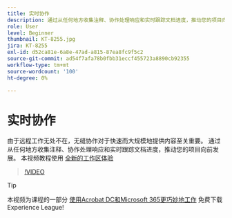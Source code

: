 ```yaml
---
title: 实时协作
description: 通过从任何地方收集注释、协作处理响应和实时跟踪文档进度，推动您的项目向前发展
role: User
level: Beginner
thumbnail: KT-8255.jpg
jira: KT-8255
exl-id: d52ca81e-6a8e-47ad-a815-87ea8fc9f5c2
source-git-commit: ad54f7afa78b0fbb31eccf455723a8890cb92355
workflow-type: tm+mt
source-wordcount: '100'
ht-degree: 0%

---
```


# 实时协作

由于远程工作无处不在，无缝协作对于快速而大规模地提供内容至关重要。 通过从任何地方收集注释、协作处理响应和实时跟踪文档进度，推动您的项目向前发展。 本视频教程使用 [全新的工作区体验](new-workspace.md)

>[!VIDEO](https://video.tv.adobe.com/v/337500?quality=12&learn=on&hidetitle=true)

>[!TIP]
>
>本视频为课程的一部分 [使用Acrobat DC和Microsoft 365更巧妙地工作](https://experienceleague.adobe.com/?recommended=Acrobat-U-1-2021.microsoft365) 免费下载Experience League!

